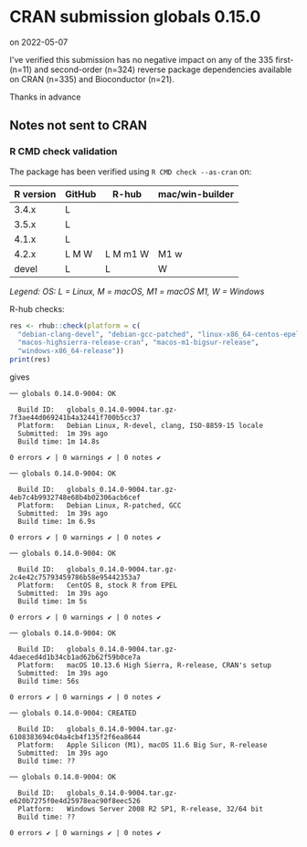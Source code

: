 # CRAN submission globals 0.15.0

on 2022-05-07

I've verified this submission has no negative impact on any of the 335 first- (n=11) and second-order (n=324) reverse package dependencies available on CRAN (n=335) and Bioconductor (n=21).

Thanks in advance


## Notes not sent to CRAN

### R CMD check validation

The package has been verified using `R CMD check --as-cran` on:

| R version     | GitHub | R-hub    | mac/win-builder |
| ------------- | ------ | -------- | --------------- |
| 3.4.x         | L      |          |                 |
| 3.5.x         | L      |          |                 |
| 4.1.x         | L      |          |                 |
| 4.2.x         | L M W  | L M m1 W | M1 w            |
| devel         | L      | L        |    W            |

*Legend: OS: L = Linux, M = macOS, M1 = macOS M1, W = Windows*


R-hub checks:

```r
res <- rhub::check(platform = c(
  "debian-clang-devel", "debian-gcc-patched", "linux-x86_64-centos-epel",
  "macos-highsierra-release-cran", "macos-m1-bigsur-release",
  "windows-x86_64-release"))
print(res)
```

gives

```
── globals 0.14.0-9004: OK

  Build ID:   globals_0.14.0-9004.tar.gz-7f3ae44d069241b4a32441f700b5cc37
  Platform:   Debian Linux, R-devel, clang, ISO-8859-15 locale
  Submitted:  1m 39s ago
  Build time: 1m 14.8s

0 errors ✔ | 0 warnings ✔ | 0 notes ✔

── globals 0.14.0-9004: OK

  Build ID:   globals_0.14.0-9004.tar.gz-4eb7c4b9932748e68b4b02306acb6cef
  Platform:   Debian Linux, R-patched, GCC
  Submitted:  1m 39s ago
  Build time: 1m 6.9s

0 errors ✔ | 0 warnings ✔ | 0 notes ✔

── globals 0.14.0-9004: OK

  Build ID:   globals_0.14.0-9004.tar.gz-2c4e42c75793459786b58e95442353a7
  Platform:   CentOS 8, stock R from EPEL
  Submitted:  1m 39s ago
  Build time: 1m 5s

0 errors ✔ | 0 warnings ✔ | 0 notes ✔

── globals 0.14.0-9004: OK

  Build ID:   globals_0.14.0-9004.tar.gz-4daeced4d1b34cb1ad62b62f59b0ce7a
  Platform:   macOS 10.13.6 High Sierra, R-release, CRAN's setup
  Submitted:  1m 39s ago
  Build time: 56s

0 errors ✔ | 0 warnings ✔ | 0 notes ✔

── globals 0.14.0-9004: CREATED

  Build ID:   globals_0.14.0-9004.tar.gz-6108383694c04a4cb4f135f2f6ea8644
  Platform:   Apple Silicon (M1), macOS 11.6 Big Sur, R-release
  Submitted:  1m 39s ago
  Build time: ??

── globals 0.14.0-9004: OK

  Build ID:   globals_0.14.0-9004.tar.gz-e620b7275f0e4d25978eac90f8eec526
  Platform:   Windows Server 2008 R2 SP1, R-release, 32/64 bit
  Build time: ??

0 errors ✔ | 0 warnings ✔ | 0 notes ✔
```
